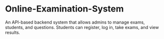# Online-Examination-System
An API-based backend system that allows admins to manage exams, students, and questions. Students can register, log in, take exams, and view results.
